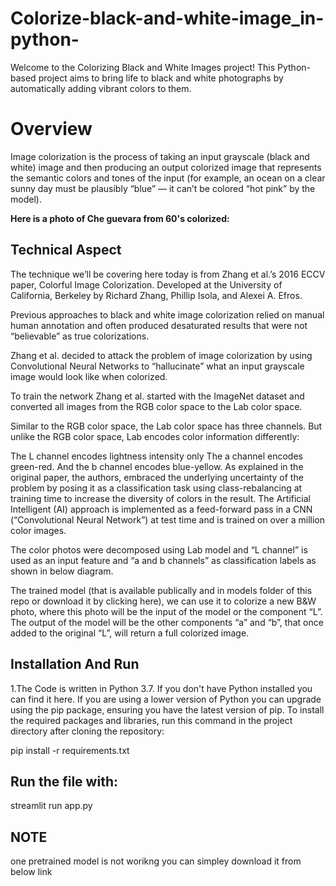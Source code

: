# Colorize-black-and-white-image_in-python-
Welcome to the Colorizing Black and White Images project! This Python-based project aims to bring life to black and white photographs by automatically adding vibrant colors to them.


# Overview
Image colorization is the process of taking an input grayscale (black and white) image and then producing an output colorized image that represents the semantic colors and tones of the input (for example, an ocean on a clear sunny day must be plausibly “blue” — it can’t be colored “hot pink” by the model).


**Here is a photo of Che guevara from 60's colorized:**




## Technical Aspect ##
The technique we’ll be covering here today is from Zhang et al.’s 2016 ECCV paper, Colorful Image Colorization. Developed at the University of California, Berkeley by Richard Zhang, Phillip Isola, and Alexei A. Efros.

Previous approaches to black and white image colorization relied on manual human annotation and often produced desaturated results that were not “believable” as true colorizations.

Zhang et al. decided to attack the problem of image colorization by using Convolutional Neural Networks to “hallucinate” what an input grayscale image would look like when colorized.

To train the network Zhang et al. started with the ImageNet dataset and converted all images from the RGB color space to the Lab color space.

Similar to the RGB color space, the Lab color space has three channels. But unlike the RGB color space, Lab encodes color information differently:

The L channel encodes lightness intensity only
The a channel encodes green-red.
And the b channel encodes blue-yellow.
As explained in the original paper, the authors, embraced the underlying uncertainty of the problem by posing it as a classification task using class-rebalancing at training time to increase the diversity of colors in the result. The Artificial Intelligent (AI) approach is implemented as a feed-forward pass in a CNN (“Convolutional Neural Network”) at test time and is trained on over a million color images.

The color photos were decomposed using Lab model and “L channel” is used as an input feature and “a and b channels” as classification labels as shown in below diagram.



The trained model (that is available publically and in models folder of this repo or download it by clicking here), we can use it to colorize a new B&W photo, where this photo will be the input of the model or the component “L”. The output of the model will be the other components “a” and “b”, that once added to the original “L”, will return a full colorized image.

## Installation And Run ##
1.The Code is written in Python 3.7. If you don't have Python installed you can find it here. If you are using a lower version of Python you can upgrade using the pip package, ensuring you have the latest version of pip. To install the required packages and libraries, run this command in the project directory after cloning the repository:

pip install -r requirements.txt

## Run the file with:
 streamlit run app.py



## NOTE 
 one pretrained model is not worikng you can simpley download it from below link 

 
